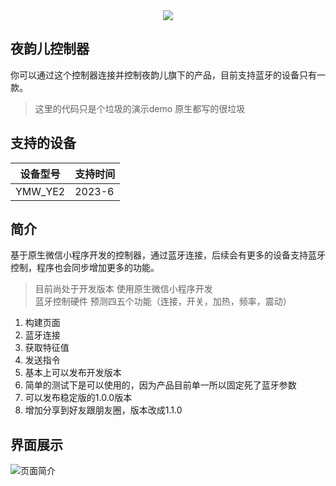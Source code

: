 <!-- ![夜韵儿logo](https://github.com/gjx2116557388/yeyunWechat/assets/67618391/21c6abd5-e82e-4296-9fb0-18a0bff45998) -->
<div align=center>
  <img src='https://github.com/gjx2116557388/yeyunWechat/assets/67618391/21c6abd5-e82e-4296-9fb0-18a0bff45998' />
 </div>

## 夜韵儿控制器
你可以通过这个控制器连接并控制夜韵儿旗下的产品，目前支持蓝牙的设备只有一款。
> 这里的代码只是个垃圾的演示demo 原生都写的很垃圾

## 支持的设备
|  设备型号   | 支持时间  |
|  ----  | ----  |
| YMW_YE2  | 2023-6 |

## 简介
基于原生微信小程序开发的控制器，通过蓝牙连接，后续会有更多的设备支持蓝牙控制，程序也会同步增加更多的功能。

> 目前尚处于开发版本 使用原生微信小程序开发   
> 蓝牙控制硬件 预测四五个功能（连接，开关，加热，频率，震动）
1. 构建页面
2. 蓝牙连接
3. 获取特征值
4. 发送指令
5. 基本上可以发布开发版本
6. 简单的测试下是可以使用的，因为产品目前单一所以固定死了蓝牙参数
7. 可以发布稳定版的1.0.0版本
8. 增加分享到好友跟朋友圈，版本改成1.1.0

## 界面展示
![页面简介](https://github.com/gjx2116557388/yeyunWechat/assets/67618391/53f1eef4-e005-4f8e-b87b-7a0739ff3024)

